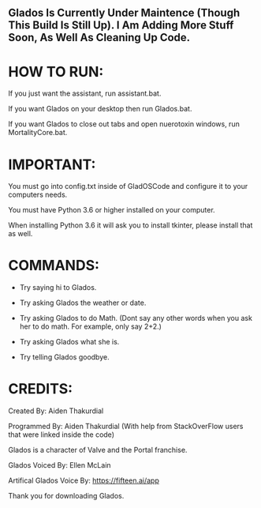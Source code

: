 ## Glados Is Currently Under Maintence (Though This Build Is Still Up). I Am Adding More Stuff Soon, As Well As Cleaning Up Code.

# HOW TO RUN:

If you just want the assistant, run assistant.bat. 

If you want Glados on your desktop then run Glados.bat.

If you want Glados to close out tabs and open nuerotoxin windows, run MortalityCore.bat.


# IMPORTANT:

You must go into config.txt inside of GladOSCode and configure it to your computers needs.

You must have Python 3.6 or higher installed on your computer. 

When installing Python 3.6 it will ask you to install tkinter, please install that as well.

# COMMANDS:

- Try saying hi to Glados. 

- Try asking Glados the weather or date.

- Try asking Glados to do Math. (Dont say any other words when you ask her to do math. For example, only say 2+2.)

- Try asking Glados what she is.

- Try telling Glados goodbye.


# CREDITS:
Created By: Aiden Thakurdial

Programmed By: Aiden Thakurdial
(With help from StackOverFlow users that were linked inside the code)

Glados is a character of Valve and the Portal franchise.

Glados Voiced By: Ellen McLain

Artifical Glados Voice By: https://fifteen.ai/app


Thank you for downloading Glados.
